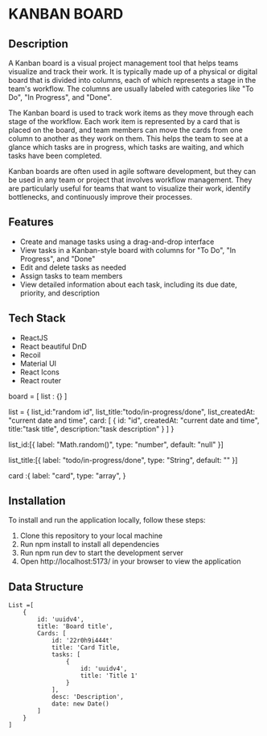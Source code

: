 # KANBAN BOARD

## Description

A Kanban board is a visual project management tool that helps teams visualize and track their work. It is typically made up of a physical or digital board that is divided into columns, each of which represents a stage in the team's workflow. The columns are usually labeled with categories like "To Do", "In Progress", and "Done".

The Kanban board is used to track work items as they move through each stage of the workflow. Each work item is represented by a card that is placed on the board, and team members can move the cards from one column to another as they work on them. This helps the team to see at a glance which tasks are in progress, which tasks are waiting, and which tasks have been completed.

Kanban boards are often used in agile software development, but they can be used in any team or project that involves workflow management. They are particularly useful for teams that want to visualize their work, identify bottlenecks, and continuously improve their processes.

## Features

- Create and manage tasks using a drag-and-drop interface
- View tasks in a Kanban-style board with columns for "To Do", "In Progress", and "Done"
- Edit and delete tasks as needed
- Assign tasks to team members
- View detailed information about each task, including its due date, priority, and description

## Tech Stack

- ReactJS
- React beautiful DnD
- Recoil
- Material UI
- React Icons
- React router

board = [
list : {}
]

list = {
list_id:"random id",
list_title:"todo/in-progress/done",
list_createdAt: "current date and time",
card: [
{
id: "id",
createdAt: "current date and time",
title:"task title",
description:"task description"
}
]
}

list_id:[{
label: "Math.random()",
type: "number",
default: "null"
}]

list_title:[{
label: "todo/in-progress/done",
type: "String",
default: ""
}]

card :{
label: "card",
type: "array",
}

## Installation

To install and run the application locally, follow these steps:

1. Clone this repository to your local machine
2. Run npm install to install all dependencies
3. Run npm run dev to start the development server
4. Open http://localhost:5173/ in your browser to view the application


## Data Structure

```
List =[
    {
        id: 'uuidv4',
        title: 'Board title',
        Cards: [
            id: '22r0h9i444t'
            title: 'Card Title,
            tasks: [
                {
                    id: 'uuidv4',
                    title: 'Title 1'
                }
            ],
            desc: 'Description',
            date: new Date()
        ]
    }
]
```

